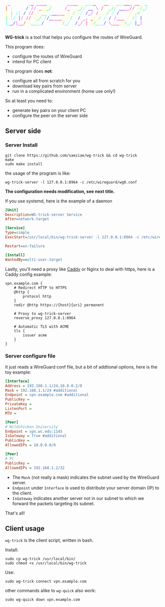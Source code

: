 <div style="font-family: monospace, fixed; font-weight: bold;">
<span style="">&#160;</span><span style=";color:#f5f">_</span><span style="">&#160;&#160;&#160;&#160;&#160;&#160;&#160;</span><span style=";color:#5ff">_</span><span style=";color:#55f">_</span><span style="">&#160;</span><span style=";color:#f5f">__</span><span style=";color:#f55">__</span><span style=";color:#ff5">__</span><span style="">&#160;&#160;&#160;&#160;&#160;&#160;</span><span style=";color:#f5f">__</span><span style=";color:#f55">__</span><span style=";color:#ff5">__</span><span style="">&#160;</span><span style=";color:#5f5">_</span><span style=";color:#5ff">__</span><span style=";color:#55f">_</span><span style="">&#160;&#160;&#160;</span><span style=";color:#f55">__</span><span style=";color:#ff5">__</span><span style="">&#160;</span><span style=";color:#5f5">_</span><span style=";color:#5ff">__</span><span style=";color:#55f">__</span><span style=";color:#f5f">_</span><span style="">&#160;</span><span style=";color:#f55">__</span><span style="">&#160;</span><span style=";color:#ff5">_</span><span style=";color:#5f5">_</span><br />
<span style=";color:#f55">|</span><span style="">&#160;</span><span style=";color:#ff5">|</span><span style="">&#160;&#160;&#160;&#160;&#160;</span><span style=";color:#55f">/</span><span style="">&#160;</span><span style=";color:#f5f">//</span><span style="">&#160;</span><span style=";color:#f55">_</span><span style=";color:#ff5">__</span><span style=";color:#5f5">_/</span><span style="">&#160;&#160;&#160;&#160;&#160;</span><span style=";color:#f5f">/</span><span style=";color:#f55">_</span><span style="">&#160;&#160;</span><span style=";color:#ff5">_</span><span style=";color:#5f5">_/</span><span style=";color:#5ff">/</span><span style="">&#160;</span><span style=";color:#55f">__</span><span style="">&#160;</span><span style=";color:#f5f">\</span><span style="">&#160;</span><span style=";color:#f55">/</span><span style="">&#160;&#160;</span><span style=";color:#5f5">_/</span><span style=";color:#5ff">/</span><span style="">&#160;</span><span style=";color:#55f">__</span><span style=";color:#f5f">__</span><span style=";color:#f55">//</span><span style="">&#160;</span><span style=";color:#ff5">/</span><span style=";color:#5f5">/_</span><span style=";color:#5ff">/</span><br />
<span style=";color:#ff5">|</span><span style="">&#160;</span><span style=";color:#5f5">|</span><span style="">&#160;</span><span style=";color:#5ff">/|</span><span style="">&#160;</span><span style=";color:#55f">/</span><span style="">&#160;</span><span style=";color:#f5f">/</span><span style=";color:#f55">/</span><span style="">&#160;</span><span style=";color:#ff5">/</span><span style="">&#160;</span><span style=";color:#5f5">__</span><span style="">&#160;</span><span style=";color:#5ff">_</span><span style=";color:#55f">__</span><span style=";color:#f5f">__</span><span style=";color:#f55">_</span><span style="">&#160;</span><span style=";color:#ff5">/</span><span style="">&#160;</span><span style=";color:#5f5">/</span><span style="">&#160;&#160;</span><span style=";color:#5ff">/</span><span style="">&#160;</span><span style=";color:#55f">/</span><span style=";color:#f5f">_/</span><span style="">&#160;</span><span style=";color:#f55">/</span><span style="">&#160;</span><span style=";color:#ff5">/</span><span style="">&#160;</span><span style=";color:#5f5">/</span><span style="">&#160;</span><span style=";color:#5ff">/</span><span style="">&#160;</span><span style=";color:#55f">/</span><span style="">&#160;&#160;&#160;&#160;</span><span style=";color:#ff5">/</span><span style="">&#160;</span><span style=";color:#5f5">,&lt;</span><span style="">&#160;&#160;&#160;</span><br />
<span style=";color:#5f5">|</span><span style="">&#160;</span><span style=";color:#5ff">|/</span><span style="">&#160;</span><span style=";color:#55f">|</span><span style=";color:#f5f">/</span><span style="">&#160;</span><span style=";color:#f55">//</span><span style="">&#160;</span><span style=";color:#ff5">/</span><span style=";color:#5f5">_/</span><span style="">&#160;</span><span style=";color:#5ff">/</span><span style=";color:#55f">/_</span><span style=";color:#f5f">__</span><span style=";color:#f55">__</span><span style=";color:#ff5">//</span><span style="">&#160;</span><span style=";color:#5f5">/</span><span style="">&#160;&#160;</span><span style=";color:#55f">/</span><span style="">&#160;</span><span style=";color:#f5f">_,</span><span style="">&#160;</span><span style=";color:#f55">_</span><span style=";color:#ff5">/_</span><span style=";color:#5f5">/</span><span style="">&#160;</span><span style=";color:#5ff">/</span><span style="">&#160;</span><span style=";color:#55f">/</span><span style="">&#160;</span><span style=";color:#f5f">/_</span><span style=";color:#f55">__</span><span style="">&#160;</span><span style=";color:#ff5">/</span><span style="">&#160;</span><span style=";color:#5f5">/</span><span style=";color:#5ff">|</span><span style="">&#160;</span><span style=";color:#55f">|</span><span style="">&#160;&#160;</span><br />
<span style=";color:#5ff">|_</span><span style=";color:#55f">_/</span><span style=";color:#f5f">|_</span><span style=";color:#f55">_/</span><span style="">&#160;</span><span style=";color:#ff5">\</span><span style=";color:#5f5">__</span><span style=";color:#5ff">__</span><span style=";color:#55f">/</span><span style="">&#160;&#160;&#160;&#160;&#160;&#160;&#160;</span><span style=";color:#5f5">/_</span><span style=";color:#5ff">/</span><span style="">&#160;&#160;</span><span style=";color:#55f">/</span><span style=";color:#f5f">_/</span><span style="">&#160;</span><span style=";color:#f55">|</span><span style=";color:#ff5">_|</span><span style=";color:#5f5">/_</span><span style=";color:#5ff">__</span><span style=";color:#55f">/</span><span style="">&#160;</span><span style=";color:#f5f">\_</span><span style=";color:#f55">__</span><span style=";color:#ff5">_/</span><span style=";color:#5f5">/_</span><span style=";color:#5ff">/</span><span style="">&#160;</span><span style=";color:#55f">|_</span><span style=";color:#f5f">|</span><span style="">&#160;&#160;</span><br />
<br /></div>

**WG-trick** is a tool that helps you configure the routes of WireGuard.

This program does:

- configure the routes of WireGuard
- intend for PC client

This program does **not**:

- configure all from scratch for you
- download key pairs from server
- run in a complicated environment (home use only!)

So at least you need to:

- generate key pairs on your client PC
- configure the peer on the server side

## Server side

### Server Install

```shell
git clone https://github.com/saeziae/wg-trick && cd wg-trick
make
sudo make install
```

the usage of the program is like:

```shell
wg-trick-server -l 127.0.0.1:8964 -c /etc/wireguard/wg0.conf
```

**The configuration needs modification, see next title.**

If you use systemd, here is the example of a daemon

```ini
[Unit]
Description=WG-trick-server Service
After=network.target

[Service]
Type=simple
ExecStart=/usr/local/bin/wg-trick-server -l 127.0.0.1:8964 -c /etc/wireguard/wg0.conf

Restart=on-failure

[Install]
WantedBy=multi-user.target

```

Lastly, you'll need a proxy like [Caddy](https://github.com/caddyserver/caddy) or Nginx to deal with https, here is a Caddy config example:

```caddyfile
vpn.example.com {
    # Redirect HTTP to HTTPS
    @http {
        protocol http
    }
    redir @http https://{host}{uri} permanent

    # Proxy to wg-trick-server
    reverse_proxy 127.0.0.1:8964

    # Automatic TLS with ACME
    tls {
        issuer acme
    }
}

```

### Server configure file

It just reads a WireGuard conf file, but a bit of addtional options, here is the toy example:

```ini
[Interface]
Address = 192.168.1.1/24,10.0.0.2/8
Mask = 192.168.1.1/24 #additional
Endpoint = vpn.example.com #additional
PublicKey =
PrivateKey =
ListenPort =
MTU =

[Peer]
# Wildchicken University
Endpoint = vpn.wc.edu:1145
IsGateway = True #additional
PublicKey =
AllowedIPs = 10.0.0.0/8

[Peer]
# PC
PublicKey =
AllowedIPs = 192.168.1.2/32
```

- The `Mask` (not really a mask) indicates the subnet used by the WireGuard server.
- `Endpoint` under `Interface` is used to distribute your server domain (IP) to the client.
- `IsGateway` indicates another server not in our subnet to which we forward the packets targeting its subnet.

That's all!

## Client usage

`wg-trick` is the client script, written in bash.

Install:

```shell
sudo cp wg-trick /usr/local/bin/
sudo chmod +x /usr/local/bin/wg-trick
```

Use:

```shell
sudo wg-trick connect vpn.example.com
```

other commands alike to `wg-quick` also work:

```shell
sudo wg-quick down vpn.example.com
```
